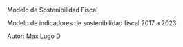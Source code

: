 Modelo de Sostenibilidad Fiscal

Modelo de indicadores de sostenibilidad fiscal
2017 a 2023

Autor: Max Lugo D

